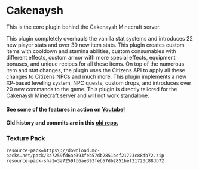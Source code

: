 # Cakenaysh
This is the core plugin behind the Cakenaysh Minecraft server. 

This plugin completely overhauls the vanilla stat systems and introduces 22 new player stats and over 30 new item stats. This plugin creates custom items with cooldown and stamina abilities, custom consumables with different effects, custom armor with more special effects, equipment bonuses, and unique recipes for all these items. On top of the numerous item and stat changes, the plugin uses the Citizens API to apply all these changes to Citizens NPCs and much more. This plugin implements a new XP-based leveling system, NPC quests, custom drops, and introduces over 20 new commands to the game. This plugin is directly tailored for the Cakenaysh Minecraft server and will not work standalone.

#### See some of the features in action on [Youtube!](https://www.youtube.com/playlist?list=PLGunbeTpWk33u2UX5Z9_OpXK52yUTBuDe)
#### Old history and commits are in this [old repo.](https://github.com/stylianosdamianakis/Cakenaysh-Archive)

### Texture Pack
```
resource-pack=https\://download.mc-packs.net/pack/3a7259fd6ae393feb57db2851bef21723c88db72.zip
resource-pack-sha1=3a7259fd6ae393feb57db2851bef21723c88db72
```
